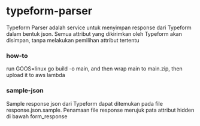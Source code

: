 # typeform-parser
Typeform Parser adalah service untuk menyimpan response dari Typeform dalam bentuk json. Semua attribut yang dikirimkan oleh Typeform akan disimpan, tanpa melakukan pemilihan attribut tertentu

### how-to
run GOOS=linux go build -o main, and then wrap main to main.zip, then upload it to aws lambda

### sample-json
Sample response json dari Typeform dapat ditemukan pada file response.json.sample. Penamaan file response merujuk pata attribut hidden di bawah form_response
